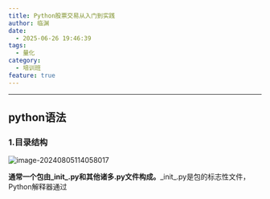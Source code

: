 ```yaml
---
title: Python股票交易从入门到实践
author: 临渊
date:
  - 2025-06-26 19:46:39
tags:
  - 量化
category: 
  - 培训班
feature: true
---
```


---

## python语法

### 1.目录结构

![image-20240805114058017](C:/Users/Tom/AppData/Roaming/Typora/typora-user-images/image-20240805114058017.png)

​	**通常一个包由\_init_.py和其他诸多.py文件构成。**\_init_.py是包的标志性文件，Python解释器通过
